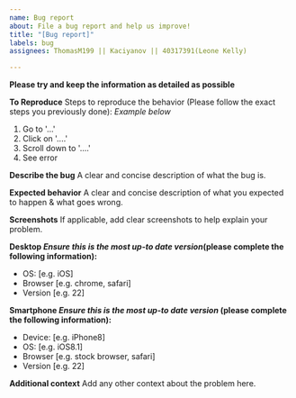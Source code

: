 ```yaml
---
name: Bug report
about: File a bug report and help us improve!
title: "[Bug report]"
labels: bug
assignees: ThomasM199 || Kaciyanov || 40317391(Leone Kelly)

---
```

**Please try and keep the information as detailed as possible**

**To Reproduce**
Steps to reproduce the behavior (Please follow the exact steps you previously done):
*Example below* 
1. Go to '...' 
2. Click on '....'
3. Scroll down to '....'
4. See error

**Describe the bug**
A clear and concise description of what the bug is.

**Expected behavior**
A clear and concise description of what you expected to happen & what goes wrong.

**Screenshots**
If applicable, add clear screenshots to help explain your problem.

**Desktop 
*Ensure this is the most up-to date version*(please complete the following information):**
 - OS: [e.g. iOS]
 - Browser [e.g. chrome, safari]
 - Version [e.g. 22]

**Smartphone 
*Ensure this is the most up-to date version* (please complete the following information):**
 - Device: [e.g. iPhone8]
 - OS: [e.g. iOS8.1]
 - Browser [e.g. stock browser, safari]
 - Version [e.g. 22]

**Additional context**
Add any other context about the problem here.

